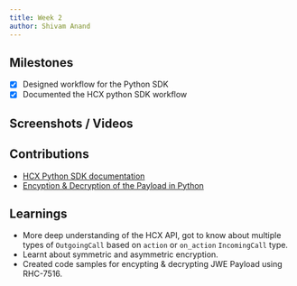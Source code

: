 ```yaml
---
title: Week 2
author: Shivam Anand
---
```


## Milestones

- [x] Designed workflow for the Python SDK
- [x] Documented the HCX python SDK workflow
<!-- -   [ ] Give the description about Milestone 3 -->
<!-- -   [ ] Give the description about Milestone 4 -->

## Screenshots / Videos

## Contributions

 - [HCX Python SDK documentation](https://github.com/xtanion/test-jwe/tree/main#readme)
 - [Encyption & Decryption of the Payload in Python](https://github.com/xtanion/test-jwe/blob/main/header.py)

## Learnings

- More deep understanding of the HCX API, got to know about multiple types of `OutgoingCall` based on `action` or `on_action` `IncomingCall` type.
- Learnt about symmetric and asymmetric encryption.
- Created code samples for encypting & decrypting JWE Payload using RHC-7516.

